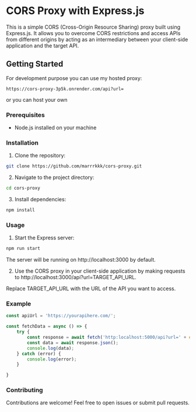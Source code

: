 # CORS Proxy with Express.js

This is a simple CORS (Cross-Origin Resource Sharing) proxy built using Express.js. It allows you to overcome CORS restrictions and access APIs from different origins by acting as an intermediary between your client-side application and the target API.

## Getting Started

For development purpose you can use my hosted proxy:
```
https://cors-proxy-3p5k.onrender.com/api?url=
```
or you can host your own

### Prerequisites
- Node.js installed on your machine

### Installation
1. Clone the repository:
```bash
git clone https://github.com/marrrkkk/cors-proxy.git
```

2. Navigate to the project directory:
```bash
cd cors-proxy
```

3. Install dependencies:
```bash
npm install
```

### Usage
1. Start the Express server:
```bash
npm run start
```
The server will be running on http://localhost:3000 by default.

2. Use the CORS proxy in your client-side application by making requests to http://localhost:3000/api?url=TARGET_API_URL.

Replace TARGET_API_URL with the URL of the API you want to access.

### Example 
```js
const apiUrl = 'https://yourapihere.com/';

const fetchData = async () => {
    try {
        const response = await fetch('http:localhost:5000/api?url=' + encodeURIComponent(apiUrl));
        const data = await response.json();
        console.log(data);
    } catch (error) {
        console.log(error);
    }

}
```

### Contributing

Contributions are welcome! Feel free to open issues or submit pull requests.